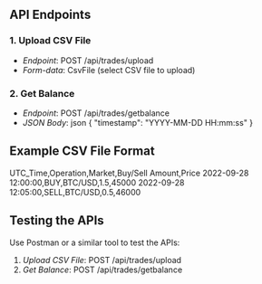 ## API Endpoints

### 1. Upload CSV File

- *Endpoint*: POST /api/trades/upload
- *Form-data*: CsvFile (select CSV file to upload)

### 2. Get Balance

- *Endpoint*: POST /api/trades/getbalance
- *JSON Body*:
  json
  {
    "timestamp": "YYYY-MM-DD HH:mm:ss"
  }
  

## Example CSV File Format


UTC_Time,Operation,Market,Buy/Sell Amount,Price
2022-09-28 12:00:00,BUY,BTC/USD,1.5,45000
2022-09-28 12:05:00,SELL,BTC/USD,0.5,46000


## Testing the APIs

Use Postman or a similar tool to test the APIs:

1. *Upload CSV File*: POST /api/trades/upload
2. *Get Balance*: POST /api/trades/getbalance